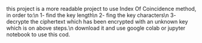 this project is a more readable project to use Index Of Coincidence method, in order to:\n
1- find the key length\n
2- fing the key characters\n
3- decrypte the ciphertext which has been encrypted with an unknown key which is 
   on above steps.\n
download it and use google colab or jupyter notebook to use this cod.
